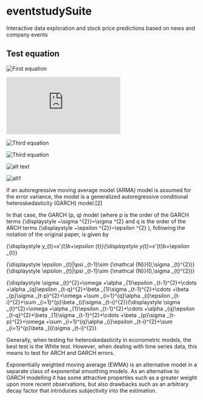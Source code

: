 # eventstudySuite
Interactive data exploration and stock price predictions based on news and company events

## Test equation
![First equation](https://latex.codecogs.com/gif.latex?\dpi{400}\alpha&space;+&space;\frac{2\beta}{\gamma})

![Second equation](http://latex.codecogs.com/gif.latex?%5Cfrac%7Ba%7D%7Bb%7D)

![Third equation](https://latex.codecogs.com/svg.latex?\sum_{i=1}^{n}sqrt(3sin(i)))

![Third equation](https://latex.codecogs.com/gif.latex?\dpi{200}\sum_{i=1}^{n}\sqrt(3sin(i)))

![alt text](https://user-images.githubusercontent.com/44523247/87425885-b3e8a000-c5de-11ea-80d3-b59ef10f5c52.png)

![alt1](https://wikimedia.org/api/rest_v1/media/math/render/svg/583cca32cbdd337bcc4b07c5748fb2ba2c1184c8)

If an autoregressive moving average model (ARMA) model is assumed for the error variance, the model is a generalized autoregressive conditional heteroskedasticity (GARCH) model.[2]

In that case, the GARCH (p, q) model (where p is the order of the GARCH terms {\displaystyle ~\sigma ^{2}}~\sigma ^{2} and q is the order of the ARCH terms {\displaystyle ~\epsilon ^{2}}~\epsilon ^{2} ), following the notation of the original paper, is given by

{\displaystyle y_{t}=x'_{t}b+\epsilon _{t}}{\displaystyle y_{t}=x'_{t}b+\epsilon _{t}}

{\displaystyle \epsilon _{t}|\psi _{t-1}\sim {\mathcal {N}}(0,\sigma _{t}^{2})}{\displaystyle \epsilon _{t}|\psi _{t-1}\sim {\mathcal {N}}(0,\sigma _{t}^{2})}

{\displaystyle \sigma _{t}^{2}=\omega +\alpha _{1}\epsilon _{t-1}^{2}+\cdots +\alpha _{q}\epsilon _{t-q}^{2}+\beta _{1}\sigma _{t-1}^{2}+\cdots +\beta _{p}\sigma _{t-p}^{2}=\omega +\sum _{i=1}^{q}\alpha _{i}\epsilon _{t-i}^{2}+\sum _{i=1}^{p}\beta _{i}\sigma _{t-i}^{2}}{\displaystyle \sigma _{t}^{2}=\omega +\alpha _{1}\epsilon _{t-1}^{2}+\cdots +\alpha _{q}\epsilon _{t-q}^{2}+\beta _{1}\sigma _{t-1}^{2}+\cdots +\beta _{p}\sigma _{t-p}^{2}=\omega +\sum _{i=1}^{q}\alpha _{i}\epsilon _{t-i}^{2}+\sum _{i=1}^{p}\beta _{i}\sigma _{t-i}^{2}}

Generally, when testing for heteroskedasticity in econometric models, the best test is the White test. However, when dealing with time series data, this means to test for ARCH and GARCH errors.

Exponentially weighted moving average (EWMA) is an alternative model in a separate class of exponential smoothing models. As an alternative to GARCH modelling it has some attractive properties such as a greater weight upon more recent observations, but also drawbacks such as an arbitrary decay factor that introduces subjectivity into the estimation.
